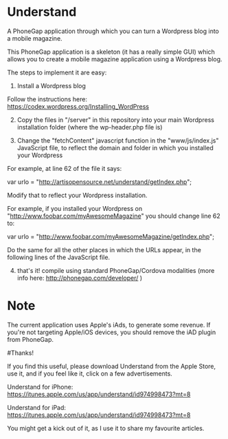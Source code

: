 # Understand
A PhoneGap application through which you can turn a Wordpress blog into a mobile magazine.


This PhoneGap application is a skeleton (it has a really simple GUI) which allows you to create a mobile magazine application using a Wordpress blog.

The steps to implement it are easy:

1) Install a Wordpress blog

Follow the instructions here: https://codex.wordpress.org/Installing_WordPress

2) Copy the files in "/server" in this repository into your main Wordpress installation folder (where the wp-header.php file is)

3) Change the "fetchContent" javascript function in the "www/js/index.js" JavaScript file, to reflect the domain and folder in which you installed your Wordpress

For example, at line 62 of the file it says:

var urlo = "http://artisopensource.net/understand/getIndex.php";

Modify that to reflect your Wordpress installation.

For example, if you installed your Wordpress on "http://www.foobar.com/myAwesomeMagazine" you should change line 62 to:

var urlo = "http://www.foobar.com/myAwesomeMagazine/getIndex.php";

Do the same for all the other places in which the URLs appear, in the following lines of the JavaScript file.

4) that's it! compile using standard PhoneGap/Cordova modalities (more info here: http://phonegap.com/developer/ )

# Note

The current application uses Apple's iAds, to generate some revenue. If you're not targeting Apple/iOS devices, you should remove the iAD plugin from PhoneGap.

#Thanks!

If you find this useful, please download Understand from the Apple Store, use it, and if you feel like it, click on a few advertisements.

Understand for iPhone:
https://itunes.apple.com/us/app/understand/id974998473?mt=8

Understand for iPad:
https://itunes.apple.com/us/app/understand/id974998473?mt=8

You might get a kick out of it, as I use it to share my favourite articles.